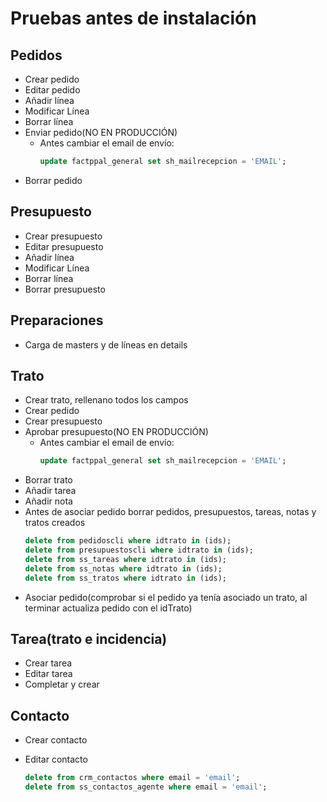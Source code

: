 # Pruebas antes de instalación

## Pedidos

* Crear pedido
* Editar pedido
* Añadir línea
* Modificar Línea
* Borrar línea
* Enviar pedido(NO EN PRODUCCIÓN)
  * Antes cambiar el email de envío:
    ```sql
    update factppal_general set sh_mailrecepcion = 'EMAIL';
    ```
* Borrar pedido

## Presupuesto

* Crear presupuesto
* Editar presupuesto
* Añadir línea
* Modificar Línea
* Borrar línea
* Borrar presupuesto

## Preparaciones
* Carga de masters y de líneas en details

## Trato

* Crear trato, rellenano todos los campos
* Crear pedido
* Crear presupuesto
* Aprobar presupuesto(NO EN PRODUCCIÓN)
  * Antes cambiar el email de envío:
    ```sql
    update factppal_general set sh_mailrecepcion = 'EMAIL';
    ```
* Borrar trato
* Añadir tarea
* Añadir nota
* Antes de asociar pedido borrar pedidos, presupuestos, tareas, notas y tratos creados
  ```sql
  delete from pedidoscli where idtrato in (ids);
  delete from presupuestoscli where idtrato in (ids);
  delete from ss_tareas where idtrato in (ids);
  delete from ss_notas where idtrato in (ids);
  delete from ss_tratos where idtrato in (ids);
  ```
* Asociar pedido(comprobar si el pedido ya tenía asociado un trato, al terminar actualiza pedido con el idTrato)

## Tarea(trato e incidencia)

* Crear tarea
* Editar tarea
* Completar y crear

## Contacto

* Crear contacto
* Editar contacto

  ```sql
  delete from crm_contactos where email = 'email';
  delete from ss_contactos_agente where email = 'email';
  ```
